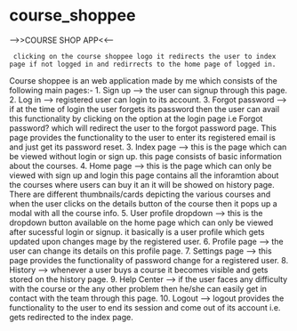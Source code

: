 # course_shoppee
 -->>COURSE SHOP APP<<--

     clicking on the course shoppee logo it redirects the user to index page if not logged in and redirrects to the home page of logged in.

Course shoppee is an web application made by me which consists of the following main pages:-
        1. Sign up -->
		       the user can signup through this page.
		2. Log in  -->
		       registered user can login to its account.
	    3. Forgot password  -->
		       if at the time of login the user forgets its password then the user can avail this functionality by clicking on the option at the login page i.e Forgot password?
			   which will redirect the user to the forgot password page. This page provides the functionality to the user to enter its registered email is and just get its password
			   reset.
		3. Index page  -->
		       this is the page which can be viewed without login or sign up. this page consists of basic information about the courses.
		4. Home page  -->
		       this is the page which can only be viewed with sign up and login this page contains all the inforamtion about the courses where users can buy it an it
			   will be showed on history page.
			   There are different thumbnails/cards depicting the various courses and when the user clicks on the details button of the course then it pops up a modal with all the 
			   course info.
		5. User profile dropdown  -->
		       this is the dropdown button available on the home page which can only be viewed after sucessful login or signup. it basically is a user profile which gets updated
			   upon changes mage by the registered user.
		6. Profile page  -->
		       the user can change its details on this profile page.
		7. Settings page  -->
		       this page provides the functionality of password change for a registered user.
		8. History   -->
		       whenever a user buys a course it becomes visible and gets stored on the history page.
		9. Help Center  -->
		       if the user faces any difficulty with the course or the any other problem then he/she can easily get in contact with the team through this page. 
	   10. Logout  -->
	           logout provides the functionality to the user to end its session and come out of its account i.e. gets redirected to the index page.
